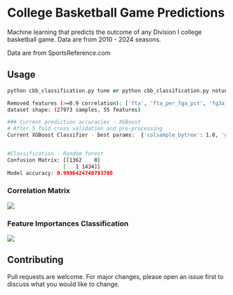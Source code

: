 # College Basketball Game Predictions

Machine learning that predicts the outcome of any Division I college basketball game. Data are from 2010 - 2024 seasons. 
<!-- Currently the prediction accuracy is between 63-66% on future game outcomes.  -->
Data are from SportsReference.com

## Usage

```python
python cbb_classification.py tune or python cbb_classification.py notune
```

```bash
Removed features (>=0.9 correlation): ['fta', 'fta_per_fga_pct', 'fg3a_per_fga_pct', 'ts_pct', 'stl_pct', 'blk_pct', 'efg_pct', 'tov_pct', 'orb_pct', 'ft_rate']
dataset shape: (27973 samples, 55 features)

### Current prediction accuracies - XGBoost
# After 5 fold cross validation and pre-processing
Current XGBoost Classifier - best params:  {'colsample_bytree': 1.0, 'gamma': 0, 'learning_rate': 0.1, 'max_depth': 2, 'min_child_weight': 1, 'n_estimators': 200, 'reg_alpha': 0, 'reg_lambda': 0.01, 'scale_pos_weight': 1, 'subsample': 1.0}


#Classification - Random forest
Confusion Matrix: [[1362    0]
                  [   1 1434]]
Model accuracy: 0.9996424740793708
```
### Correlation Matrix
![](https://github.com/bszek213/cbb_machine_learning/blob/dev/correlations.png)

<!-- ### Feature Importances Regression
![](https://github.com/bszek213/cbb_machine_learning/blob/dev/feature_importance_random_forest.png) -->
### Feature Importances Classification
![](https://github.com/bszek213/cbb_machine_learning/blob/dev/feature_importance_xgb_classifier.png)
## Contributing
Pull requests are welcome. For major changes, please open an issue first to discuss what you would like to change.
